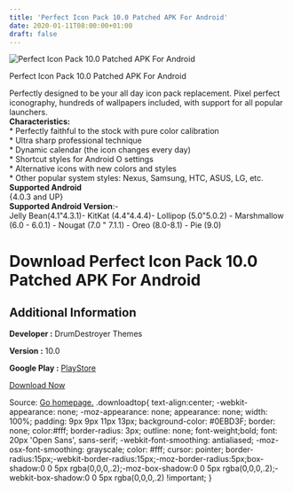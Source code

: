 ```yaml
---
title: 'Perfect Icon Pack 10.0 Patched APK For Android'
date: 2020-01-11T08:00:00+01:00
draft: false
---
```


![Perfect Icon Pack 10.0 Patched APK For Android](https://i0.wp.com/apkhome.net/wp-content/uploads/2020/01/Perfect-Icon-Pack-10.0-Patched.png "Perfect Icon Pack 10.0 Patched APK For Android")

  

Perfect Icon Pack 10.0 Patched APK For Android

Perfectly designed to be your all day icon pack replacement. Pixel perfect iconography, hundreds of wallpapers included, with support for all popular launchers.  
**Characteristics:**  
\* Perfectly faithful to the stock with pure color calibration  
\* Ultra sharp professional technique  
\* Dynamic calendar (the icon changes every day)  
\* Shortcut styles for Android O settings  
\* Alternative icons with new colors and styles  
\* Other popular system styles: Nexus, Samsung, HTC, ASUS, LG, etc.  
**Supported Android**  
{4.0.3 and UP}  
**Supported Android Version**:-  
Jelly Bean(4.1"4.3.1)- KitKat (4.4"4.4.4)- Lollipop (5.0"5.0.2) - Marshmallow (6.0 - 6.0.1) - Nougat (7.0 " 7.1.1) - Oreo (8.0-8.1) - Pie (9.0)

Download Perfect Icon Pack 10.0 Patched APK For Android
=======================================================

Additional Information
----------------------

**Developer :** DrumDestroyer Themes

**Version :** 10.0

**Google Play :** [PlayStore](https://play.google.com/store/apps/details?id=perfect.icon.pack.ddt)

  

[Download Now](https://store4app.co/post/perfect-icon-pack-10-0-patched-apk-for-android_1578725797)

  
Source: [Go homepage.](https://store4app.co/post/perfect-icon-pack-10-0-patched-apk-for-android_1578725797) .downloadtop{ text-align:center; -webkit-appearance: none; -moz-appearance: none; appearance: none; width: 100%; padding: 9px 9px 11px 13px; background-color: #0EBD3F; border: none; color:#fff; border-radius: 3px; outline: none; font-weight;bold; font: 20px 'Open Sans', sans-serif; -webkit-font-smoothing: antialiased; -moz-osx-font-smoothing: grayscale; color: #fff; cursor: pointer; border-radius:15px;-webkit-border-radius:15px;-moz-border-radius:5px;box-shadow:0 0 5px rgba(0,0,0,.2);-moz-box-shadow:0 0 5px rgba(0,0,0,.2);-webkit-box-shadow:0 0 5px rgba(0,0,0,.2) !important; }